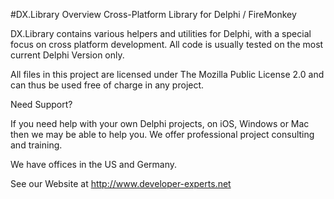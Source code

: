 #DX.Library Overview
Cross-Platform Library for Delphi / FireMonkey

DX.Library contains various helpers and utilities for Delphi, with a special focus on cross platform development. All code is usually tested on the most current Delphi Version only.

All files in this project are licensed under The Mozilla Public License 2.0 and can thus be used free of charge in any project.

Need Support?

If you need help with your own Delphi projects, on iOS, Windows or Mac then we may be able to help you. We offer professional project consulting and training.

We have offices in the US and Germany.

See our Website at http://www.developer-experts.net

